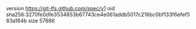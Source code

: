 version https://git-lfs.github.com/spec/v1
oid sha256:3270fe0dfe3534853b67743ce4e061addb5017c216bc0bf133f6efef583a184b
size 57886
